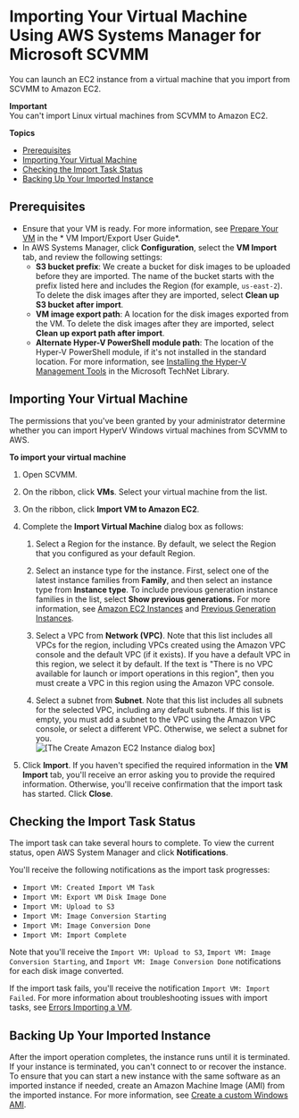 # Importing Your Virtual Machine Using AWS Systems Manager for Microsoft SCVMM<a name="scvmm-import-vm"></a>

You can launch an EC2 instance from a virtual machine that you import from SCVMM to Amazon EC2\.

**Important**  
You can't import Linux virtual machines from SCVMM to Amazon EC2\.

**Topics**
+ [Prerequisites](#scvmm-import-vm-prereqs)
+ [Importing Your Virtual Machine](#scvmm-importing)
+ [Checking the Import Task Status](#scvmm-import-status)
+ [Backing Up Your Imported Instance](#scvmm-backup)

## Prerequisites<a name="scvmm-import-vm-prereqs"></a>
+ Ensure that your VM is ready\. For more information, see [Prepare Your VM](https://docs.aws.amazon.com/vm-import/latest/userguide/prepare-vm-image.html) in the * VM Import/Export User Guide*\.
+ In AWS Systems Manager, click **Configuration**, select the **VM Import** tab, and review the following settings:
  + **S3 bucket prefix**: We create a bucket for disk images to be uploaded before they are imported\. The name of the bucket starts with the prefix listed here and includes the Region \(for example, `us-east-2`\)\. To delete the disk images after they are imported, select **Clean up S3 bucket after import**\.
  + **VM image export path**: A location for the disk images exported from the VM\. To delete the disk images after they are imported, select **Clean up export path after import**\.
  + **Alternate Hyper\-V PowerShell module path**: The location of the Hyper\-V PowerShell module, if it's not installed in the standard location\. For more information, see [Installing the Hyper\-V Management Tools](http://technet.microsoft.com/en-us/library/dn632582.aspx#BKMK_SERVER) in the Microsoft TechNet Library\.

## Importing Your Virtual Machine<a name="scvmm-importing"></a>

The permissions that you've been granted by your administrator determine whether you can import HyperV Windows virtual machines from SCVMM to AWS\.

**To import your virtual machine**

1. Open SCVMM\.

1. On the ribbon, click **VMs**\. Select your virtual machine from the list\.

1. On the ribbon, click **Import VM to Amazon EC2**\.

1. Complete the **Import Virtual Machine** dialog box as follows:

   1. Select a Region for the instance\. By default, we select the Region that you configured as your default Region\.

   1. Select an instance type for the instance\. First, select one of the latest instance families from **Family**, and then select an instance type from **Instance type**\. To include previous generation instance families in the list, select **Show previous generations\.** For more information, see [Amazon EC2 Instances](https://aws.amazon.com/ec2/instance-types/) and [Previous Generation Instances](https://aws.amazon.com/ec2/previous-generation/)\.

   1. Select a VPC from **Network \(VPC\)**\. Note that this list includes all VPCs for the region, including VPCs created using the Amazon VPC console and the default VPC \(if it exists\)\. If you have a default VPC in this region, we select it by default\. If the text is "There is no VPC available for launch or import operations in this region", then you must create a VPC in this region using the Amazon VPC console\.

   1. Select a subnet from **Subnet**\. Note that this list includes all subnets for the selected VPC, including any default subnets\. If this list is empty, you must add a subnet to the VPC using the Amazon VPC console, or select a different VPC\. Otherwise, we select a subnet for you\.  
![\[The Create Amazon EC2 Instance dialog box\]](http://docs.aws.amazon.com/AWSEC2/latest/WindowsGuide/images/aws_systems_manager_import.png)

1. Click **Import**\. If you haven't specified the required information in the **VM Import** tab, you'll receive an error asking you to provide the required information\. Otherwise, you'll receive confirmation that the import task has started\. Click **Close**\.

## Checking the Import Task Status<a name="scvmm-import-status"></a>

The import task can take several hours to complete\. To view the current status, open AWS System Manager and click **Notifications**\.

You'll receive the following notifications as the import task progresses:
+ `Import VM: Created Import VM Task`
+ `Import VM: Export VM Disk Image Done`
+ `Import VM: Upload to S3`
+ `Import VM: Image Conversion Starting`
+ `Import VM: Image Conversion Done`
+ `Import VM: Import Complete`

Note that you'll receive the `Import VM: Upload to S3`, `Import VM: Image Conversion Starting`, and `Import VM: Image Conversion Done` notifications for each disk image converted\.

If the import task fails, you'll receive the notification `Import VM: Import Failed`\. For more information about troubleshooting issues with import tasks, see [Errors Importing a VM](scvmm-troubleshoot.md#scvmm-import-errors)\.

## Backing Up Your Imported Instance<a name="scvmm-backup"></a>

After the import operation completes, the instance runs until it is terminated\. If your instance is terminated, you can't connect to or recover the instance\. To ensure that you can start a new instance with the same software as an imported instance if needed, create an Amazon Machine Image \(AMI\) from the imported instance\. For more information, see [Create a custom Windows AMI](Creating_EBSbacked_WinAMI.md)\.